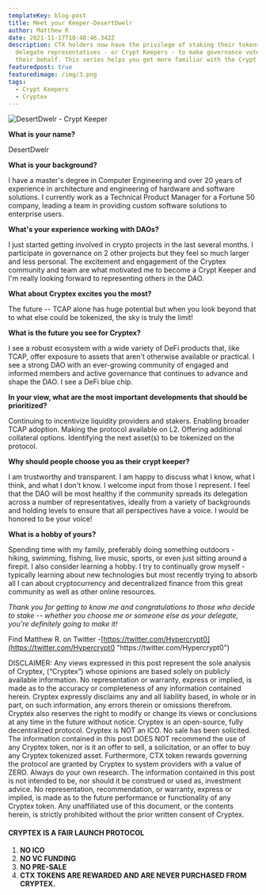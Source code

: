 ```yaml
---
templateKey: blog-post
title: Meet your Keeper-DesertDwelr
author: Matthew R
date: 2021-11-17T10:48:46.342Z
description: CTX holders now have the privilege of staking their tokens to
  delegate representatives - or Crypt Keepers - to make governance votes on
  their behalf. This series helps you get more familiar with the Crypt Keepers.
featuredpost: true
featuredimage: /img/3.png
tags:
  - Crypt Keepers
  - Cryptex
---
```

![](/img/3.png "DesertDwelr - Crypt Keeper")

**What is your name?**

DesertDwelr

**What is your background?**

I have a master's degree in Computer Engineering and over 20 years of experience in architecture and engineering of hardware and software solutions. I currently work as a Technical Product Manager for a Fortune 50 company, leading a team in providing custom software solutions to enterprise users.

**What's your experience working with DAOs?**

I just started getting involved in crypto projects in the last several months. I participate in governance on 2 other projects but they feel so much larger and less personal. The excitement and engagement of the Cryptex community and team are what motivated me to become a Crypt Keeper and I'm really looking forward to representing others in the DAO.

**What about Cryptex excites you the most?**

The future -- TCAP alone has huge potential but when you look beyond that to what else could be tokenized, the sky is truly the limit!

**What is the future you see for Cryptex?**

I see a robust ecosystem with a wide variety of DeFi products that, like TCAP, offer exposure to assets that aren't otherwise available or practical. I see a strong DAO with an ever-growing community of engaged and informed members and active governance that continues to advance and shape the DAO. I see a DeFi blue chip.

**In your view, what are the most important developments that should be prioritized?**

Continuing to incentivize liquidity providers and stakers. Enabling broader TCAP adoption. Making the protocol available on L2. Offering additional collateral options. Identifying the next asset(s) to be tokenized on the protocol.

**Why should people choose you as their crypt keeper?**

I am trustworthy and transparent. I am happy to discuss what I know, what I think, and what I don't know. I welcome input from those I represent. I feel that the DAO will be most healthy if the community spreads its delegation across a number of representatives, ideally from a variety of backgrounds and holding levels to ensure that all perspectives have a voice. I would be honored to be your voice!

**What is a hobby of yours?**

Spending time with my family, preferably doing something outdoors - hiking, swimming, fishing, live music, sports, or even just sitting around a firepit. I also consider learning a hobby. I try to continually grow myself - typically learning about new technologies but most recently trying to absorb all I can about cryptocurrency and decentralized finance from this great community as well as other online resources.

*Thank you for getting to know me and congratulations to those who decide to stake -- whether you choose me or someone else as your delegate, you're definitely going to make it!*

Find Matthew R. on Twitter -[https://twitter.com/Hypercrypt0](https://twitter.com/Hypercrypt0 "https\://twitter.com/Hypercrypt0")

DISCLAIMER: Any views expressed in this post represent the sole analysis of Cryptex, (“Cryptex”) whose opinions are based solely on publicly available information. No representation or warranty, express or implied, is made as to the accuracy or completeness of any information contained herein. Cryptex expressly disclaims any and all liability based, in whole or in part, on such information, any errors therein or omissions therefrom. Cryptex also reserves the right to modify or change its views or conclusions at any time in the future without notice. Cryptex is an open-source, fully decentralized protocol. Cryptex is NOT an ICO. No sale has been solicited. The information contained in this post DOES NOT recommend the use of any Cryptex token, nor is it an offer to sell, a solicitation, or an offer to buy any Cryptex tokenized asset. Furthermore, CTX token rewards governing the protocol are granted by Cryptex to system providers with a value of ZERO. Always do your own research. The information contained in this post is not intended to be, nor should it be construed or used as, investment advice. No representation, recommendation, or warranty, express or implied, is made as to the future performance or functionality of any Cryptex token. Any unaffiliated use of this document, or the contents herein, is strictly prohibited without the prior written consent of Cryptex.

#### CRYPTEX IS A FAIR LAUNCH PROTOCOL

1. **NO ICO**
2. **NO VC FUNDING**
3. **NO PRE-SALE**
4. **CTX TOKENS ARE REWARDED AND ARE NEVER PURCHASED FROM CRYPTEX.**